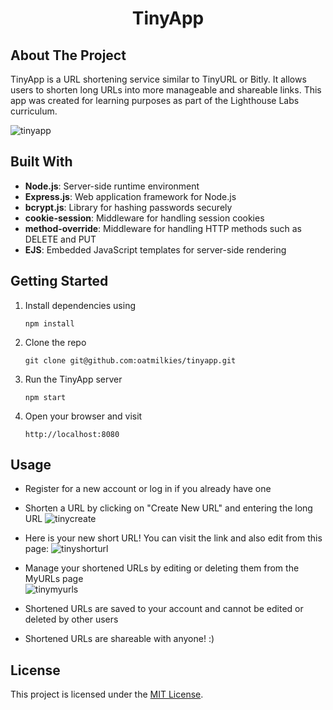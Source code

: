 <h1 align="center">TinyApp</h1>

## About The Project

TinyApp is a URL shortening service similar to TinyURL or Bitly. It allows users to shorten long URLs into more manageable and shareable links. This app was created for learning purposes as part of the Lighthouse Labs curriculum.

![tinyapp](https://github.com/oatmilkies/tinyapp/assets/148240283/57dca680-176f-45e4-b5ac-168150246756)

## Built With

- **Node.js**: Server-side runtime environment
- **Express.js**: Web application framework for Node.js
- **bcrypt.js**: Library for hashing passwords securely
- **cookie-session**: Middleware for handling session cookies
- **method-override**: Middleware for handling HTTP methods such as DELETE and PUT
- **EJS**: Embedded JavaScript templates for server-side rendering

## Getting Started

1. Install dependencies using
   ```
   npm install
   ```
2. Clone the repo
   ```
   git clone git@github.com:oatmilkies/tinyapp.git
   ```
3. Run the TinyApp server
   ```
   npm start
   ```
4. Open your browser and visit
   ```
   http://localhost:8080
   ```

## Usage

- Register for a new account or log in if you already have one
- Shorten a URL by clicking on "Create New URL" and entering the long URL
   ![tinycreate](https://github.com/oatmilkies/tinyapp/assets/148240283/aca1129c-db64-47fd-b3bd-874357af7121)

- Here is your new short URL! You can visit the link and also edit from this page:
   ![tinyshorturl](https://github.com/oatmilkies/tinyapp/assets/148240283/fc9d4fb4-8293-4972-b5ae-36244f862d84)

- Manage your shortened URLs by editing or deleting them from the MyURLs page   
   ![tinymyurls](https://github.com/oatmilkies/tinyapp/assets/148240283/c476c9a3-ffaa-4189-9ba2-06c65839a504)

- Shortened URLs are saved to your account and cannot be edited or deleted by other users
- Shortened URLs are shareable with anyone! :)

## License

This project is licensed under the [MIT License](https://github.com/git/git-scm.com/blob/main/MIT-LICENSE.txt).
